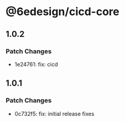 # @6edesign/cicd-core

## 1.0.2

### Patch Changes

- 1e24761: fix: cicd

## 1.0.1

### Patch Changes

- 0c732f5: fix: initial release fixes
